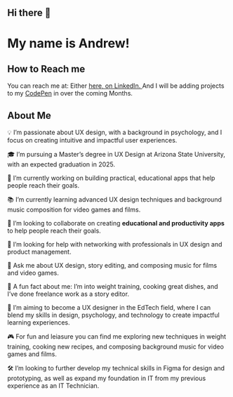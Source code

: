 ## Hi there 👋


# My name is Andrew!

## How to Reach me
You can reach me at: Either [here, on LinkedIn. ](https://www.linkedin.com/feed/) 
And I will be adding projects to my [CodePen](https://codepen.io/Author_Software-Designer) in over the coming Months.

## About Me

💡 I’m passionate about UX design, with a background in psychology, and I focus on creating intuitive and impactful user experiences.

🎓 I’m  pursuing a Master’s degree in UX Design at Arizona State University, with an expected graduation in 2025.

🎨 I’m currently working on building practical, educational apps that help people reach their goals.

📚 I’m currently learning advanced UX design techniques and background music composition for video games and films.

🤝 I’m looking to collaborate on creating **educational and productivity apps** to help people reach their goals.

🧠 I’m looking for help with networking with professionals in UX design and product management.

💬 Ask me about UX design, story editing, and composing music for films and video games.

🎸 A fun fact about me: I’m into weight training, cooking great dishes, and I’ve done freelance work as a story editor.

🎯 I’m aiming to become a UX designer in the EdTech field, where I can blend my skills in design, psychology, and technology to create impactful learning experiences.

🎮 For fun and leiasure you can find me exploring new techniques in weight training, cooking new recipes, and composing background music for video games and films.

🛠️ I’m looking to further develop my technical skills in Figma for design and prototyping, as well as expand my foundation in IT from my previous experience as an IT Technician.



